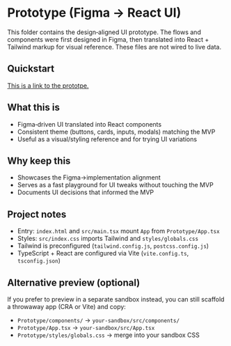 # Prototype (Figma → React UI)

This folder contains the design‑aligned UI prototype. The flows and components were first designed in Figma, then translated into React + Tailwind markup for visual reference. These files are not wired to live data.

## Quickstart
[This is a link to the prototpe.
](https://slaw-raster-12547559.figma.site/)

## What this is
- Figma‑driven UI translated into React components
- Consistent theme (buttons, cards, inputs, modals) matching the MVP
- Useful as a visual/styling reference and for trying UI variations

## Why keep this
- Showcases the Figma→implementation alignment
- Serves as a fast playground for UI tweaks without touching the MVP
- Documents UI decisions that informed the MVP

## Project notes
- Entry: `index.html` and `src/main.tsx` mount `App` from `Prototype/App.tsx`
- Styles: `src/index.css` imports Tailwind and `styles/globals.css`
- Tailwind is preconfigured (`tailwind.config.js`, `postcss.config.js`)
- TypeScript + React are configured via Vite (`vite.config.ts`, `tsconfig.json`)

## Alternative preview (optional)
If you prefer to preview in a separate sandbox instead, you can still scaffold a throwaway app (CRA or Vite) and copy:
- `Prototype/components/` → `your-sandbox/src/components/`
- `Prototype/App.tsx` → `your-sandbox/src/App.tsx`
- `Prototype/styles/globals.css` → merge into your sandbox CSS

